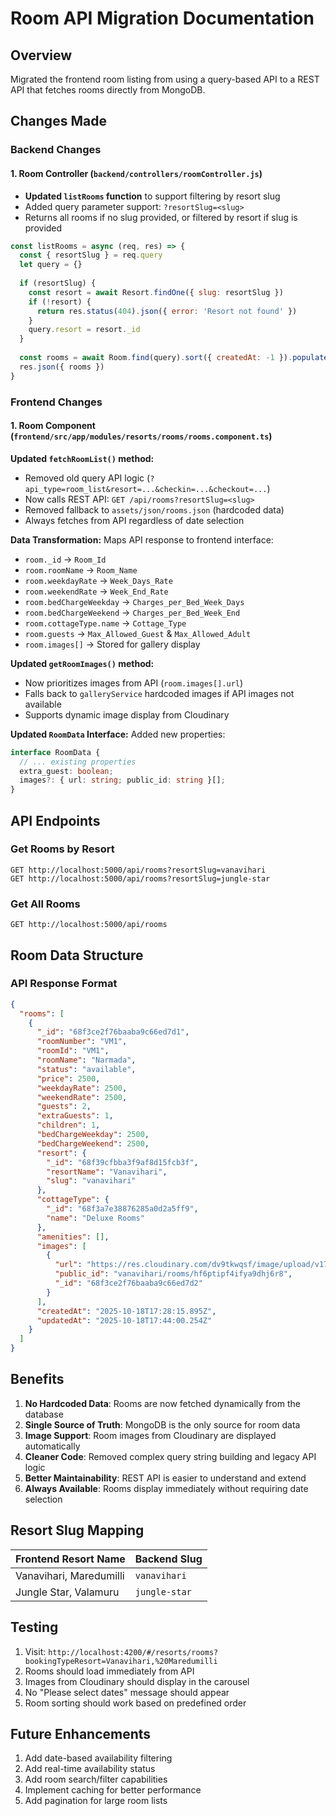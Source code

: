 # Room API Migration Documentation

## Overview
Migrated the frontend room listing from using a query-based API to a REST API that fetches rooms directly from MongoDB.

## Changes Made

### Backend Changes

#### 1. Room Controller (`backend/controllers/roomController.js`)
- **Updated `listRooms` function** to support filtering by resort slug
- Added query parameter support: `?resortSlug=<slug>`
- Returns all rooms if no slug provided, or filtered by resort if slug is provided

```javascript
const listRooms = async (req, res) => {
  const { resortSlug } = req.query
  let query = {}
  
  if (resortSlug) {
    const resort = await Resort.findOne({ slug: resortSlug })
    if (!resort) {
      return res.status(404).json({ error: 'Resort not found' })
    }
    query.resort = resort._id
  }
  
  const rooms = await Room.find(query).sort({ createdAt: -1 }).populate('resort').populate('cottageType')
  res.json({ rooms })
}
```

### Frontend Changes

#### 1. Room Component (`frontend/src/app/modules/resorts/rooms/rooms.component.ts`)

**Updated `fetchRoomList()` method:**
- Removed old query API logic (`?api_type=room_list&resort=...&checkin=...&checkout=...`)
- Now calls REST API: `GET /api/rooms?resortSlug=<slug>`
- Removed fallback to `assets/json/rooms.json` (hardcoded data)
- Always fetches from API regardless of date selection

**Data Transformation:**
Maps API response to frontend interface:
- `room._id` → `Room_Id`
- `room.roomName` → `Room_Name`
- `room.weekdayRate` → `Week_Days_Rate`
- `room.weekendRate` → `Week_End_Rate`
- `room.bedChargeWeekday` → `Charges_per_Bed_Week_Days`
- `room.bedChargeWeekend` → `Charges_per_Bed_Week_End`
- `room.cottageType.name` → `Cottage_Type`
- `room.guests` → `Max_Allowed_Guest` & `Max_Allowed_Adult`
- `room.images[]` → Stored for gallery display

**Updated `getRoomImages()` method:**
- Now prioritizes images from API (`room.images[].url`)
- Falls back to `galleryService` hardcoded images if API images not available
- Supports dynamic image display from Cloudinary

**Updated `RoomData` Interface:**
Added new properties:
```typescript
interface RoomData {
  // ... existing properties
  extra_guest: boolean;
  images?: { url: string; public_id: string }[];
}
```

## API Endpoints

### Get Rooms by Resort
```
GET http://localhost:5000/api/rooms?resortSlug=vanavihari
GET http://localhost:5000/api/rooms?resortSlug=jungle-star
```

### Get All Rooms
```
GET http://localhost:5000/api/rooms
```

## Room Data Structure

### API Response Format
```json
{
  "rooms": [
    {
      "_id": "68f3ce2f76baaba9c66ed7d1",
      "roomNumber": "VM1",
      "roomId": "VM1",
      "roomName": "Narmada",
      "status": "available",
      "price": 2500,
      "weekdayRate": 2500,
      "weekendRate": 2500,
      "guests": 2,
      "extraGuests": 1,
      "children": 1,
      "bedChargeWeekday": 2500,
      "bedChargeWeekend": 2500,
      "resort": {
        "_id": "68f39cfbba3f9af8d15fcb3f",
        "resortName": "Vanavihari",
        "slug": "vanavihari"
      },
      "cottageType": {
        "_id": "68f3a7e38876285a0d2a5ff9",
        "name": "Deluxe Rooms"
      },
      "amenities": [],
      "images": [
        {
          "url": "https://res.cloudinary.com/dv9tkwqsf/image/upload/v1760808493/vanavihari/rooms/hf6ptipf4ifya9dhj6r8.png",
          "public_id": "vanavihari/rooms/hf6ptipf4ifya9dhj6r8",
          "_id": "68f3ce2f76baaba9c66ed7d2"
        }
      ],
      "createdAt": "2025-10-18T17:28:15.895Z",
      "updatedAt": "2025-10-18T17:44:00.254Z"
    }
  ]
}
```

## Benefits

1. **No Hardcoded Data**: Rooms are now fetched dynamically from the database
2. **Single Source of Truth**: MongoDB is the only source for room data
3. **Image Support**: Room images from Cloudinary are displayed automatically
4. **Cleaner Code**: Removed complex query string building and legacy API logic
5. **Better Maintainability**: REST API is easier to understand and extend
6. **Always Available**: Rooms display immediately without requiring date selection

## Resort Slug Mapping

| Frontend Resort Name       | Backend Slug    |
|---------------------------|-----------------|
| Vanavihari, Maredumilli   | `vanavihari`    |
| Jungle Star, Valamuru     | `jungle-star`   |

## Testing

1. Visit: `http://localhost:4200/#/resorts/rooms?bookingTypeResort=Vanavihari,%20Maredumilli`
2. Rooms should load immediately from API
3. Images from Cloudinary should display in the carousel
4. No "Please select dates" message should appear
5. Room sorting should work based on predefined order

## Future Enhancements

1. Add date-based availability filtering
2. Add real-time availability status
3. Add room search/filter capabilities
4. Implement caching for better performance
5. Add pagination for large room lists
